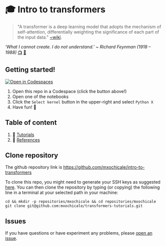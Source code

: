# 🎓 Intro to transformers
> "A transformer is a deep learning model that adopts the mechanism of self-attention, differentially weighting the significance of each part of the input data." 
[~wiki](https://en.wikipedia.org/wiki/Transformer_(machine_learning_model)). 

_‘What I cannot create. I do not understand.’ ~ Richard Feynman (1918 – 1988)_ [:tv:](https://youtu.be/GHOGAomJJjM?t=496) [:link:](https://www.quora.com/What-did-Richard-Feynman-mean-when-he-said-What-I-cannot-create-I-do-not-understand)

## Getting started!

[![Open in Codespaces](https://github.com/codespaces/badge.svg)](https://codespaces.new?repo=mxochicale/intro-to-transformers)

1. Open this repo in a Codespace (click the button above!)
2. Open one of the notebooks
3. Click the `Select kernel` button in the upper-right and select `Python X`
4. Have fun! 🚀

## Table of content
1.  :wrench: [Tutorials](tutorials)
2. :school_satchel: [References](references)

## Clone repository
The github repository link is 
https://github.com/mxochicale/intro-to-transformers

To clone this repo, you might need to generate your SSH keys as suggested [here](https://github.com/mxochicale/tools/blob/main/github/SSH.md).
You can then clone the repository by typing (or copying) the following line in a terminal at your selected path in your machine:
```
cd && mkdir -p repositories/mxochicale && cd repositories/mxochicale
git clone git@github.com:mxochicale/transformers-tutorials.git
```

## Issues 
If you have questions or have experiment any problems, please [open an issue](https://github.com/mxochicale/transformers-tutorials/issues). 
